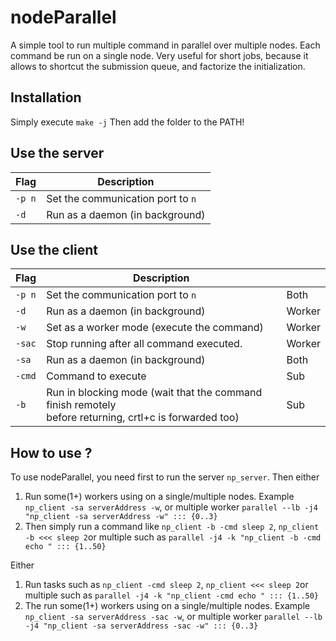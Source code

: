 # nodeParallel
A simple tool to run multiple command in parallel over multiple nodes. Each command be run on a single node. Very useful for short jobs, because it allows to shortcut the submission queue, and factorize the initialization.

## Installation
Simply execute `make -j`
Then add the folder to the PATH!

## Use the server
| Flag			| Description   					|
| ------------- |-----------------------------------|
| `-p n`		| Set the communication port to `n`	|
| `-d`			| Run as a daemon (in background)	|

## Use the client
| Flag			| Description   							|		|
| ------------- |-------------------------------------------|-------|
| `-p n`		| Set the communication port to `n`			|Both	|
| `-d`			| Run as a daemon (in background)			|Worker	|
| `-w`			| Set as a worker mode (execute the command)|Worker	|
| `-sac`		| Stop running after all command executed.	|Worker	|
| `-sa`			| Run as a daemon (in background)			|Both	|
| `-cmd`		| Command to execute						|Sub	|
| `-b`			| Run in blocking mode (wait that the command finish remotely <br>before returning, crtl+c is forwarded too)	|Sub	|

## How to use ?
To use nodeParallel, you need first to run the server `np_server`.
Then either
1.	Run some(1+) workers using on a single/multiple nodes. Example `np_client -sa serverAddress -w`, or multiple worker `parallel --lb -j4 "np_client -sa serverAddress -w" ::: {0..3}`
2.	Then simply run a command like `np_client -b -cmd sleep 2`, `np_client -b <<< sleep 2`or multiple such as `parallel -j4 -k "np_client -b -cmd echo " ::: {1..50}`

Either
1.	Run tasks such as `np_client -cmd sleep 2`, `np_client <<< sleep 2`or multiple such as `parallel -j4 -k "np_client -cmd echo " ::: {1..50}`
2.	The run some(1+) workers using on a single/multiple nodes. Example `np_client -sa serverAddress -sac -w`, or multiple worker `parallel --lb -j4 "np_client -sa serverAddress -sac -w" ::: {0..3}`


